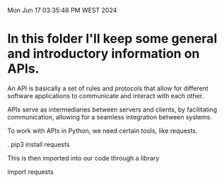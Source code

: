 Mon Jun 17 03:35:48 PM WEST 2024

# In this folder I'll keep some general and introductory information on APIs.

An API is basically a set of rules and protocols that allow for different software applications to communicate and interact with each other.

APIs serve as intermediaries between servers and clients, by facilitating communication, allowing for a seamless integration between systems.

To work with APIs in Python, we need certain tools, like requests.

. pip3 install requests

This is then imported into our code through a library

import requests
